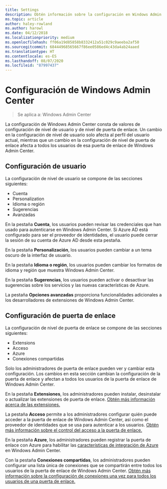 ```yaml
---
title: Settings
description: Obtén información sobre la configuración en Windows Admin Center (Proyecto Honolulu). La configuración de usuario permite a los usuarios cambiar su idioma o región y otras preferencias. La configuración de la puerta de enlace permite a los administradores configurar la puerta de enlace.
ms.topic: article
author: haley-rowland
ms.author: harowl
ms.date: 04/12/2018
ms.localizationpriority: medium
ms.openlocfilehash: ff06a19d85858b8332412a51c029c9aeeba2af50
ms.sourcegitcommit: 68444968565667f86ee0586ed4c43da4ab24aaed
ms.translationtype: HT
ms.contentlocale: es-ES
ms.lasthandoff: 08/07/2020
ms.locfileid: "87997437"
---
```

# <a name="windows-admin-center-settings"></a>Configuración de Windows Admin Center

> Se aplica a: Windows Admin Center

La configuración de Windows Admin Center consta de valores de configuración de nivel de usuario y de nivel de puerta de enlace. Un cambio en la configuración de nivel de usuario solo afecta al perfil del usuario actual, mientras que un cambio en la configuración de nivel de puerta de enlace afecta a todos los usuarios de esa puerta de enlace de Windows Admin Center.

## <a name="user-settings"></a>Configuración de usuario

La configuración de nivel de usuario se compone de las secciones siguientes:

- Cuenta
- Personalization
- Idioma o región
- Sugerencias
- Avanzadas

En la pestaña **Cuenta**, los usuarios pueden revisar las credenciales que han usado para autenticarse en Windows Admin Center. Si Azure AD está configurado para ser el proveedor de identidades, el usuario puede cerrar la sesión de su cuenta de Azure AD desde esta pestaña.

En la pestaña **Personalización**, los usuarios pueden cambiar a un tema oscuro de la interfaz de usuario.

En la pestaña **Idioma o región**, los usuarios pueden cambiar los formatos de idioma y región que muestra Windows Admin Center.

En la pestaña **Sugerencias**, los usuarios pueden activar o desactivar las sugerencias sobre los servicios y las nuevas características de Azure.

La pestaña **Opciones avanzadas** proporciona funcionalidades adicionales a los desarrolladores de extensiones de Windows Admin Center.

## <a name="gateway-settings"></a>Configuración de puerta de enlace

La configuración de nivel de puerta de enlace se compone de las secciones siguientes:

- Extensions
- Acceso
- Azure
- Conexiones compartidas

Solo los administradores de puerta de enlace pueden ver y cambiar esta configuración. Los cambios en esta sección cambian la configuración de la puerta de enlace y afectan a todos los usuarios de la puerta de enlace de Windows Admin Center.

En la pestaña **Extensiones**, los administradores pueden instalar, desinstalar o actualizar las extensiones de puerta de enlace. [Obtén más información acerca de las extensiones.](using-extensions.md)

La pestaña **Acceso** permite a los administradores configurar quién puede acceder a la puerta de enlace de Windows Admin Center, así como el proveedor de identidades que se usa para autenticar a los usuarios. [Obtén más información sobre el control del acceso a la puerta de enlace.](user-access-control.md)

En la pestaña **Azure**, los administradores pueden registrar la puerta de enlace con Azure para habilitar las [características de integración de Azure](../azure/azure-integration.md) en Windows Admin Center.

Con la pestaña **Conexiones compartidas**, los administradores pueden configurar una lista única de conexiones que se compartirán entre todos los usuarios de la puerta de enlace de Windows Admin Center. [Obtén más información sobre la configuración de conexiones una vez para todos los usuarios de una puerta de enlace.](shared-connections.md)